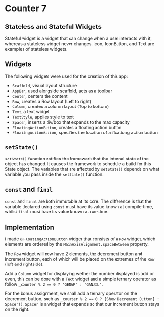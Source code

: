 # Counter 7

## Stateless and Stateful Widgets
Stateful widget is a widget that can change when a user interacts with it, whereas a stateless widget never changes. Icon, IconButton, and Text are examples of stateless widgets.

## Widgets
The following widgets were used for the creation of this app:
- `Scaffold`, visual layout structure
- `AppBar`, used alongside scaffold, acts as a toolbar
- `Center`, centers the content
- `Row`, creates a Row layout (Left to right)
- `Column`, creates a column layout (Top to bottom)
- `Text`, a text widget
- `TextStyle`, applies style to text
- `Spacer`, inserts a div/box that expands to the max capacity
- `FloatingActionButton`, creates a floating action button
- `FloatingActionButton`, specifies the location of a floationg action button

## `setState()`
`setState()` function notifies the framework that the internal state of the object has changed. It causes the framework to schedule a build for this State object. The variables that are affected by `setState()` depends on what variable you pass inside the `setState()` function.

## `const` and `final`
`const` and `final` are both immutable at its core. The difference is that the variable declared using `const` must have its value known at compile-time, whilst `final` must have its value known at run-time.

## Implementation
I made a `FloatingActionButton` widget that consists of a `Row` widget, which elements are ordered by the `MainAxisAlignment.spaceBetween` property.

The `Row` widget will now have 2 elements, the decrement button and increment button, each of which will be placed on the extremes of the `Row` (left and rightside).

Add a `Column` widget for displaying wether the number displayed is odd or even, this can be done with a `Text` widget and a simple ternary operator as follow `_counter % 2 == 0 ? 'GENAP' : 'GANJIL'`.

For the bonus assignment, we shall add a ternary operator on the decrement button, such as `_counter % 2 == 0 ? [Show Decrement Button] : Spacer()`. `Spacer` is a widget that expands so that our increment button stays on the right.